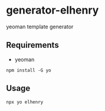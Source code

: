 # generator-elhenry
yeoman template generator

## Requirements
- yeoman
```
npm install -G yo
```

## Usage
```
npx yo elhenry
```
